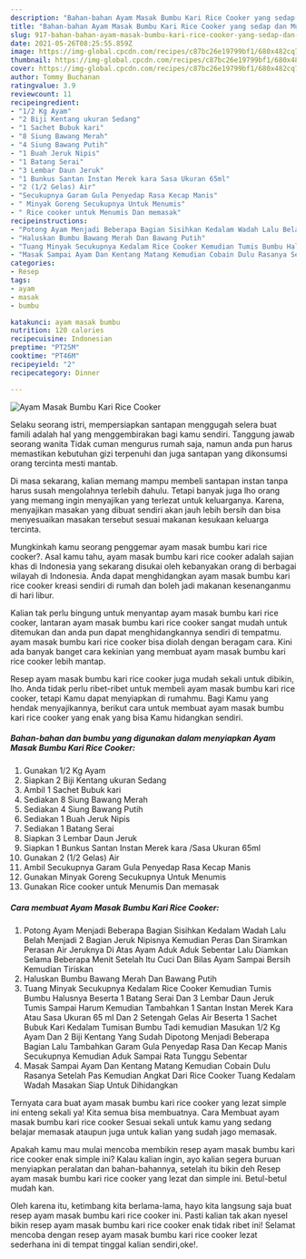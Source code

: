```yaml
---
description: "Bahan-bahan Ayam Masak Bumbu Kari Rice Cooker yang sedap dan Mudah Dibuat"
title: "Bahan-bahan Ayam Masak Bumbu Kari Rice Cooker yang sedap dan Mudah Dibuat"
slug: 917-bahan-bahan-ayam-masak-bumbu-kari-rice-cooker-yang-sedap-dan-mudah-dibuat
date: 2021-05-26T08:25:55.859Z
image: https://img-global.cpcdn.com/recipes/c87bc26e19799bf1/680x482cq70/ayam-masak-bumbu-kari-rice-cooker-foto-resep-utama.jpg
thumbnail: https://img-global.cpcdn.com/recipes/c87bc26e19799bf1/680x482cq70/ayam-masak-bumbu-kari-rice-cooker-foto-resep-utama.jpg
cover: https://img-global.cpcdn.com/recipes/c87bc26e19799bf1/680x482cq70/ayam-masak-bumbu-kari-rice-cooker-foto-resep-utama.jpg
author: Tommy Buchanan
ratingvalue: 3.9
reviewcount: 11
recipeingredient:
- "1/2 Kg Ayam"
- "2 Biji Kentang ukuran Sedang"
- "1 Sachet Bubuk kari"
- "8 Siung Bawang Merah"
- "4 Siung Bawang Putih"
- "1 Buah Jeruk Nipis"
- "1 Batang Serai"
- "3 Lembar Daun Jeruk"
- "1 Bunkus Santan Instan Merek kara Sasa Ukuran 65ml"
- "2 (1/2 Gelas) Air"
- "Secukupnya Garam Gula Penyedap Rasa Kecap Manis"
- " Minyak Goreng Secukupnya Untuk Menumis"
- " Rice cooker untuk Menumis Dan memasak"
recipeinstructions:
- "Potong Ayam Menjadi Beberapa Bagian Sisihkan Kedalam Wadah Lalu Belah Menjadi 2 Bagian Jeruk Nipisnya Kemudian Peras Dan Siramkan Perasan Air Jeruknya Di Atas Ayam Aduk Aduk Sebentar Lalu Diamkan Selama Beberapa Menit Setelah Itu Cuci Dan Bilas Ayam Sampai Bersih Kemudian Tiriskan"
- "Haluskan Bumbu Bawang Merah Dan Bawang Putih"
- "Tuang Minyak Secukupnya Kedalam Rice Cooker Kemudian Tumis Bumbu Halusnya Beserta 1 Batang Serai Dan 3 Lembar Daun Jeruk Tumis Sampai Harum Kemudian Tambahkan 1 Santan Instan Merek Kara Atau Sasa Ukuran 65 ml Dan 2 Setengah Gelas Air Beserta 1 Sachet Bubuk Kari Kedalam Tumisan Bumbu Tadi kemudian Masukan 1/2 Kg Ayam Dan 2 Biji Kentang Yang Sudah Dipotong Menjadi Beberapa Bagian Lalu Tambahkan Garam Gula Penyedap Rasa Dan Kecap Manis Secukupnya Kemudian Aduk Sampai Rata Tunggu Sebentar"
- "Masak Sampai Ayam Dan Kentang Matang Kemudian Cobain Dulu Rasanya Setelah Pas Kemudian Angkat Dari Rice Cooker Tuang Kedalam Wadah Masakan Siap Untuk Dihidangkan"
categories:
- Resep
tags:
- ayam
- masak
- bumbu

katakunci: ayam masak bumbu 
nutrition: 120 calories
recipecuisine: Indonesian
preptime: "PT25M"
cooktime: "PT46M"
recipeyield: "2"
recipecategory: Dinner

---
```



![Ayam Masak Bumbu Kari Rice Cooker](https://img-global.cpcdn.com/recipes/c87bc26e19799bf1/680x482cq70/ayam-masak-bumbu-kari-rice-cooker-foto-resep-utama.jpg)

Selaku seorang istri, mempersiapkan santapan menggugah selera buat famili adalah hal yang menggembirakan bagi kamu sendiri. Tanggung jawab seorang  wanita Tidak cuman mengurus rumah saja, namun anda pun harus memastikan kebutuhan gizi terpenuhi dan juga santapan yang dikonsumsi orang tercinta mesti mantab.

Di masa  sekarang, kalian memang mampu membeli santapan instan tanpa harus susah mengolahnya terlebih dahulu. Tetapi banyak juga lho orang yang memang ingin menyajikan yang terlezat untuk keluarganya. Karena, menyajikan masakan yang dibuat sendiri akan jauh lebih bersih dan bisa menyesuaikan masakan tersebut sesuai makanan kesukaan keluarga tercinta. 



Mungkinkah kamu seorang penggemar ayam masak bumbu kari rice cooker?. Asal kamu tahu, ayam masak bumbu kari rice cooker adalah sajian khas di Indonesia yang sekarang disukai oleh kebanyakan orang di berbagai wilayah di Indonesia. Anda dapat menghidangkan ayam masak bumbu kari rice cooker kreasi sendiri di rumah dan boleh jadi makanan kesenanganmu di hari libur.

Kalian tak perlu bingung untuk menyantap ayam masak bumbu kari rice cooker, lantaran ayam masak bumbu kari rice cooker sangat mudah untuk ditemukan dan anda pun dapat menghidangkannya sendiri di tempatmu. ayam masak bumbu kari rice cooker bisa diolah dengan beragam cara. Kini ada banyak banget cara kekinian yang membuat ayam masak bumbu kari rice cooker lebih mantap.

Resep ayam masak bumbu kari rice cooker juga mudah sekali untuk dibikin, lho. Anda tidak perlu ribet-ribet untuk membeli ayam masak bumbu kari rice cooker, tetapi Kamu dapat menyiapkan di rumahmu. Bagi Kamu yang hendak menyajikannya, berikut cara untuk membuat ayam masak bumbu kari rice cooker yang enak yang bisa Kamu hidangkan sendiri.

<!--inarticleads1-->

##### Bahan-bahan dan bumbu yang digunakan dalam menyiapkan Ayam Masak Bumbu Kari Rice Cooker:

1. Gunakan 1/2 Kg Ayam
1. Siapkan 2 Biji Kentang ukuran Sedang
1. Ambil 1 Sachet Bubuk kari
1. Sediakan 8 Siung Bawang Merah
1. Sediakan 4 Siung Bawang Putih
1. Sediakan 1 Buah Jeruk Nipis
1. Sediakan 1 Batang Serai
1. Siapkan 3 Lembar Daun Jeruk
1. Siapkan 1 Bunkus Santan Instan Merek kara /Sasa Ukuran 65ml
1. Gunakan 2 (1/2 Gelas) Air
1. Ambil Secukupnya Garam Gula Penyedap Rasa Kecap Manis
1. Gunakan  Minyak Goreng Secukupnya Untuk Menumis
1. Gunakan  Rice cooker untuk Menumis Dan memasak




<!--inarticleads2-->

##### Cara membuat Ayam Masak Bumbu Kari Rice Cooker:

1. Potong Ayam Menjadi Beberapa Bagian Sisihkan Kedalam Wadah Lalu Belah Menjadi 2 Bagian Jeruk Nipisnya Kemudian Peras Dan Siramkan Perasan Air Jeruknya Di Atas Ayam Aduk Aduk Sebentar Lalu Diamkan Selama Beberapa Menit Setelah Itu Cuci Dan Bilas Ayam Sampai Bersih Kemudian Tiriskan
1. Haluskan Bumbu Bawang Merah Dan Bawang Putih
1. Tuang Minyak Secukupnya Kedalam Rice Cooker Kemudian Tumis Bumbu Halusnya Beserta 1 Batang Serai Dan 3 Lembar Daun Jeruk Tumis Sampai Harum Kemudian Tambahkan 1 Santan Instan Merek Kara Atau Sasa Ukuran 65 ml Dan 2 Setengah Gelas Air Beserta 1 Sachet Bubuk Kari Kedalam Tumisan Bumbu Tadi kemudian Masukan 1/2 Kg Ayam Dan 2 Biji Kentang Yang Sudah Dipotong Menjadi Beberapa Bagian Lalu Tambahkan Garam Gula Penyedap Rasa Dan Kecap Manis Secukupnya Kemudian Aduk Sampai Rata Tunggu Sebentar
1. Masak Sampai Ayam Dan Kentang Matang Kemudian Cobain Dulu Rasanya Setelah Pas Kemudian Angkat Dari Rice Cooker Tuang Kedalam Wadah Masakan Siap Untuk Dihidangkan




Ternyata cara buat ayam masak bumbu kari rice cooker yang lezat simple ini enteng sekali ya! Kita semua bisa membuatnya. Cara Membuat ayam masak bumbu kari rice cooker Sesuai sekali untuk kamu yang sedang belajar memasak ataupun juga untuk kalian yang sudah jago memasak.

Apakah kamu mau mulai mencoba membikin resep ayam masak bumbu kari rice cooker enak simple ini? Kalau kalian ingin, ayo kalian segera buruan menyiapkan peralatan dan bahan-bahannya, setelah itu bikin deh Resep ayam masak bumbu kari rice cooker yang lezat dan simple ini. Betul-betul mudah kan. 

Oleh karena itu, ketimbang kita berlama-lama, hayo kita langsung saja buat resep ayam masak bumbu kari rice cooker ini. Pasti kalian tak akan nyesel bikin resep ayam masak bumbu kari rice cooker enak tidak ribet ini! Selamat mencoba dengan resep ayam masak bumbu kari rice cooker lezat sederhana ini di tempat tinggal kalian sendiri,oke!.

